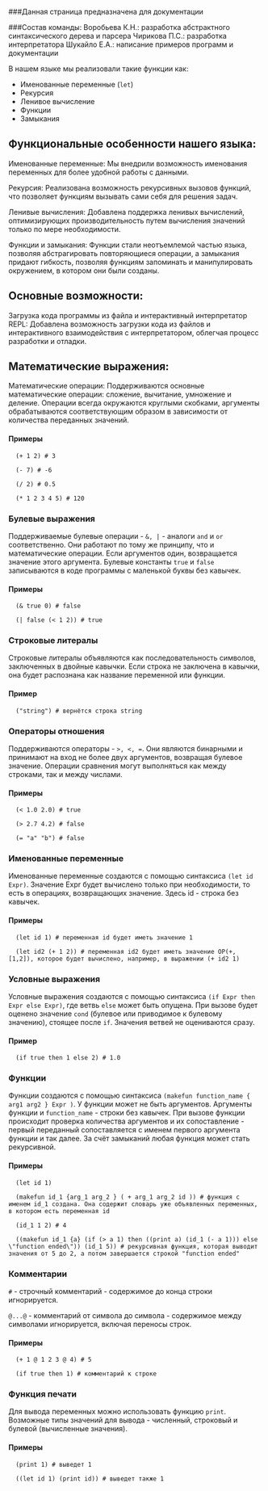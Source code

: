 ###Данная страница предназначена для документации





###Состав команды:
Воробьева К.Н.: разработка абстрактного синтаксического дерева и парсера
Чирикова П.С.: разработка интерпретатора
Шукайло Е.А.: написание примеров программ и документации





В нашем языке мы реализовали такие функции как:

* Именованные переменные (`let`)
* Рекурсия
* Ленивое вычисление
* Функции
* Замыкания




## Функциональные особенности нашего языка:

Именованные переменные: Мы внедрили возможность именования переменных для более удобной работы с данными.

Рекурсия: Реализована возможность рекурсивных вызовов функций, что позволяет функциям вызывать сами себя для решения задач.

Ленивые вычисления: Добавлена поддержка ленивых вычислений, оптимизирующих производительность путем вычисления значений только по мере необходимости.

Функции и замыкания: Функции стали неотъемлемой частью языка, позволяя абстрагировать повторяющиеся операции, а замыкания придают гибкость, позволяя функциям запоминать и манипулировать окружением, в котором они были созданы.

## Основные возможности:

Загрузка кода программы из файла и интерактивный интерпретатор REPL: Добавлена возможность загрузки кода из файлов и интерактивного взаимодействия с интерпретатором, облегчая процесс разработки и отладки.

## Математические выражения:

Математические операции: Поддерживаются основные математические операции: сложение, вычитание, умножение и деление. Операции всегда окружаются круглыми скобками, аргументы обрабатываются соответствующим образом в зависимости от количества переданных значений.

#### Примеры

``` 
  (+ 1 2) # 3

  (- 7) # -6
  
  (/ 2) # 0.5
  
  (* 1 2 3 4 5) # 120
```

### Булевые выражения

Поддерживаемые булевые операции - `&, |` - аналоги `and` и `or` соответственно. Они работают по тому же принципу, что и математические операции. Если аргументов один, возвращается значение этого аргумента. Булевые константы `true` и `false` записываются в коде программы с маленькой буквы без кавычек.

#### Примеры

``` 
  (& true 0) # false

  (| false (< 1 2)) # true
```

### Строковые литералы
Строковые литералы объявляются как последовательность символов, заключенных в двойные кавычки. Если строка не заключена в кавычки, она будет распознана как название переменной или функции.

#### Пример
```
  ("string") # вернётся строка string
```

### Операторы отношения

Поддерживаются операторы - `>, <, =`. Они являются бинарными и принимают на вход не более двух аргументов, возвращая булевое значение. Операции сравнения могут выполняться как между строками, так и между числами. 

#### Примеры

``` 
  (< 1.0 2.0) # true

  (> 2.7 4.2) # false
  
  (= "a" "b") # false
```

### Именованные переменные

Именованные переменные создаются с помощью синтаксиса `(let id Expr)`. Значение Expr будет вычислено только при необходимости, то есть в операциях, возвращающих значение. Здесь id - строка без кавычек.

#### Примеры

``` 
  (let id 1) # переменная id будет иметь значение 1
  
  (let id2 (+ 1 2)) # переменная id2 будет иметь значение OP(+, [1,2]), которое будет вычислено, например, в выражении (+ id2 1)
```

### Условные выражения

Условные выражения создаются с помощью синтаксиса `(if Expr then Expr else Expr)`, где ветвь `else` может быть опущена. При вызове будет оценено значение `cond` (булевое или приводимое к булевому значению), стоящее после `if`. Значения ветвей не оцениваются сразу.

#### Пример

``` 
  (if true then 1 else 2) # 1.0
```

### Функции

Функции создаются с помощью синтаксиса `(makefun function_name { arg1 arg2 } Expr )`. У функции может не быть аргументов. Аргументы функции и `function_name` - строки без кавычек. При вызове функции происходит проверка количества аргументов и их сопоставление - первый переданный сопоставляется с именем первого аргумента функции и так далее. За счёт замыканий любая функция может стать рекурсивной.

#### Примеры

``` 
  (let id 1)
  
  (makefun id_1 {arg_1 arg_2 } ( + arg_1 arg_2 id )) # функция с именем id_1 создана. Она содержит словарь уже объявленных переменных, в котором есть переменная id
  
  (id_1 1 2) # 4
  
  ((makefun id_1 {a} (if (> a 1) then ((print a) (id_1 (- a 1))) else \"function ended\")) (id_1 5)) # рекурсивная функция, которая выводит значения от 5 до 2, а потом завершается строкой "function ended"

```

### Комментарии 

`#` - строчный комментарий - содержимое до конца строки игнорируется.

`@...@` - комментарий от символа до символа - содержимое между символами игнорируется, включая переносы строк. 

#### Примеры

``` 
  (+ 1 @ 1 2 3 @ 4) # 5
  
  (if true then 1) # комментарий к строке
```

### Функция печати 

Для вывода переменных можно использовать функцию `print`. Возможные типы значений для вывода - численный, строковый и булевой (вычисленные значения).

#### Примеры

``` 
  (print 1) # выведет 1
  
  ((let id 1) (print id)) # выведет также 1
```
